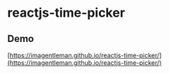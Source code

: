 # reactjs-time-picker

## Demo

[https://imagentleman.github.io/reactjs-time-picker/](https://imagentleman.github.io/reactjs-time-picker/)